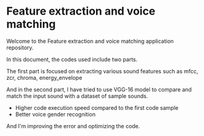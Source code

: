 # Feature extraction and voice matching



Welcome to the  Feature extraction and voice matching application repository. 

In this document, the codes used include two parts.

The first part is focused on extracting various sound features such as mfcc, zcr, chroma, energy_envelope

And in the second part, I have tried to use VGG-16 model to compare and match the input sound with a dataset of sample sounds.


- Higher code execution speed compared to the first code sample
- Better voice gender recognition

And I'm improving the error and optimizing the code.
